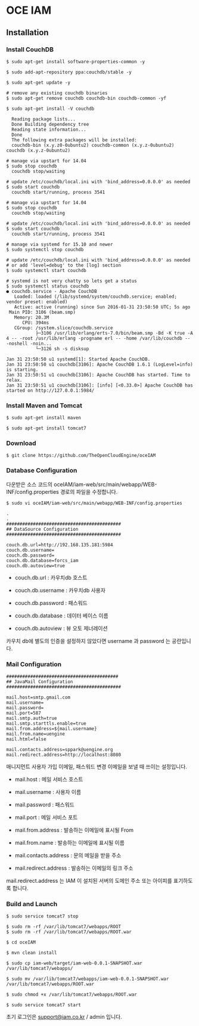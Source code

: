 # OCE IAM

## Installation

### Install CouchDB

```
$ sudo apt-get install software-properties-common -y

$ sudo add-apt-repository ppa:couchdb/stable -y

$ sudo apt-get update -y

# remove any existing couchdb binaries
$ sudo apt-get remove couchdb couchdb-bin couchdb-common -yf

$ sudo apt-get install -V couchdb

  Reading package lists...
  Done Building dependency tree
  Reading state information...
  Done
  The following extra packages will be installed:
  couchdb-bin (x.y.z0-0ubuntu2) couchdb-common (x.y.z-0ubuntu2) couchdb (x.y.z-0ubuntu2)

# manage via upstart for 14.04
$ sudo stop couchdb
  couchdb stop/waiting
  
# update /etc/couchdb/local.ini with 'bind_address=0.0.0.0' as needed
$ sudo start couchdb
  couchdb start/running, process 3541

# manage via upstart for 14.04
$ sudo stop couchdb
  couchdb stop/waiting
  
# update /etc/couchdb/local.ini with 'bind_address=0.0.0.0' as needed
$ sudo start couchdb
  couchdb start/running, process 3541

# manage via systemd for 15.10 and newer
$ sudo systemctl stop couchdb

# update /etc/couchdb/local.ini with 'bind_address=0.0.0.0' as needed
# or add 'level=debug' to the [log] section
$ sudo systemctl start couchdb

# systemd is not very chatty so lets get a status
$ sudo systemctl status couchdb
● couchdb.service - Apache CouchDB
   Loaded: loaded (/lib/systemd/system/couchdb.service; enabled; vendor preset: enabled)
   Active: active (running) since Sun 2016-01-31 23:50:50 UTC; 5s ago
 Main PID: 3106 (beam.smp)
   Memory: 20.3M
      CPU: 394ms
   CGroup: /system.slice/couchdb.service
           ├─3106 /usr/lib/erlang/erts-7.0/bin/beam.smp -Bd -K true -A 4 -- -root /usr/lib/erlang -progname erl -- -home /var/lib/couchdb -- -noshell -noin...
           └─3126 sh -s disksup

Jan 31 23:50:50 u1 systemd[1]: Started Apache CouchDB.
Jan 31 23:50:50 u1 couchdb[3106]: Apache CouchDB 1.6.1 (LogLevel=info) is starting.
Jan 31 23:50:51 u1 couchdb[3106]: Apache CouchDB has started. Time to relax.
Jan 31 23:50:51 u1 couchdb[3106]: [info] [<0.33.0>] Apache CouchDB has started on http://127.0.0.1:5984/

```

### Install Maven and Tomcat

```
$ sudo apt-get install maven

$ sudo apt-get install tomcat7
```

### Download

```
$ git clone https://github.com/TheOpenCloudEngine/oceIAM
```

### Database Configuration

다운받은 소스 코드의 oceIAM/iam-web/src/main/webapp/WEB-INF/config.properties 경로의 파일을 수정합니다.

```
$ sudo vi oceIAM/iam-web/src/main/webapp/WEB-INF/config.properties

.
.
###########################################
## DataSource Configuration
###########################################

couch.db.url=http://192.168.135.181:5984
couch.db.username=
couch.db.password=
couch.db.database=forcs_iam
couch.db.autoview=true
```

 - couch.db.url : 카우치db 호스트
 
 - couch.db.username : 카우치db 사용자
 
 - couch.db.password : 패스워드
 
 - couch.db.database : 데이터 베이스 이름
 
 - couch.db.autoview : 뷰 오토 제너레이션
 
카우치 db에 별도의 인증을 설정하지 않았다면 username 과 password 는 공란입니다. 

### Mail Configuration

```
##########################################
## JavaMail Configuration
###########################################

mail.host=smtp.gmail.com
mail.username=
mail.password=
mail.port=587
mail.smtp.auth=true
mail.smtp.starttls.enable=true
mail.from.address=${mail.username}
mail.from.name=uengine
mail.html=false

mail.contacts.address=sppark@uengine.org
mail.redirect.address=http://localhost:8080
```

매니지먼트 사용자 가입 이메일, 패스워드 변경 이메일을 보낼 때 쓰이는 설정입니다.

 - mail.host : 메일 서비스 호스트
 
 - mail.username : 사용자 이름
 
 - mail.password : 패스워드
 
 - mail.port : 메일 서비스 포트
 
 - mail.from.address : 발송하는 이메일에 표시될 From
 
 - mail.from.name : 발송하는 이메일에 표시될 이름
 
 - mail.contacts.address : 문의 메일을 받을 주소
 
 - mail.redirect.address : 발송하는 이메일의 링크 주소
  
mail.redirect.address 는 IAM 이 설치된 서버의 도메인 주소 또는 아이피를 표기하도록 합니다.
 

### Build and Launch

```
$ sudo service tomcat7 stop

$ sudo rm -rf /var/lib/tomcat7/webapps/ROOT
$ sudo rm -rf /var/lib/tomcat7/webapps/ROOT.war 

$ cd oceIAM

$ mvn clean install

$ sudo cp iam-web/target/iam-web-0.0.1-SNAPSHOT.war /var/lib/tomcat7/webapps/

$ sudo mv /var/lib/tomcat7/webapps/iam-web-0.0.1-SNAPSHOT.war /var/lib/tomcat7/webapps/ROOT.war

$ sudo chmod +x /var/lib/tomcat7/webapps/ROOT.war

$ sudo service tomcat7 start
```

초기 로그인은 support@iam.co.kr  /   admin  입니다.







